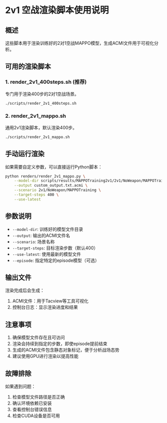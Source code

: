 # 2v1 空战渲染脚本使用说明

## 概述
这些脚本用于渲染训练好的2对1空战MAPPO模型，生成ACMI文件用于可视化分析。

## 可用的渲染脚本

### 1. render_2v1_400steps.sh (推荐)
专门用于渲染400步的2对1空战场景。

```bash
./scripts/render_2v1_400steps.sh
```

### 2. render_2v1_mappo.sh
通用2v1渲染脚本，默认渲染400步。

```bash
./scripts/render_2v1_mappo.sh
```

## 手动运行渲染

如果需要自定义参数，可以直接运行Python脚本：

```bash
python renders/render_2v1_mappo.py \
    --model-dir scripts/results/MAPPOTraining2v1/2v1/NoWeapon/MAPPOTraining/mappo/v1_2v1_mappo_training/wandb/latest-run/files \
    --output custom_output.txt.acmi \
    --scenario 2v1/NoWeapon/MAPPOTraining \
    --target-steps 400 \
    --use-latest
```

## 参数说明

- `--model-dir`: 训练好的模型文件目录
- `--output`: 输出的ACMI文件名
- `--scenario`: 场景名称
- `--target-steps`: 目标渲染步数（默认400）
- `--use-latest`: 使用最新的模型文件
- `--episode`: 指定特定的episode模型（可选）

## 输出文件

渲染完成后会生成：
1. ACMI文件：用于Tacview等工具可视化
2. 控制台日志：显示渲染进度和结果

## 注意事项

1. 确保模型文件存在且可访问
2. 渲染会持续到指定的步数，即使episode提前结束
3. 生成的ACMI文件包含静态对象标记，便于分析战场态势
4. 建议使用GPU进行渲染以提高性能

## 故障排除

如果遇到问题：
1. 检查模型文件路径是否正确
2. 确认环境依赖已安装
3. 查看控制台错误信息
4. 检查CUDA设备是否可用 
